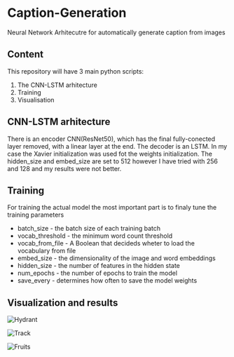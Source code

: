 # Caption-Generation
Neural Network Arhitecutre for automatically generate caption from images

## Content

This repository will have 3 main python scripts:

1. The CNN-LSTM arhitecture
2. Training
3. Visualisation

## CNN-LSTM arhitecture

There is an encoder CNN(ResNet50), which has the final fully-conected layer removed, with a linear layer at the end. The decoder is an LSTM. In my case the Xavier initialization was used fot the weights initialization. The hidden_size and embed_size are set to 512 however I have tried with 256 and 128 and my results were not better.

## Training

For training the actual model the most important part is to finaly tune the training parameters

- batch_size - the batch size of each training batch
- vocab_threshold - the minimum word count threshold
- vocab_from_file - A Boolean that decideds wheter to load the vocabulary from file
- embed_size - the dimensionality of the image and word embeddings
- hidden_size - the number of features in the hidden state
- num_epochs - the number of epochs to train the model
- save_every - determines how often to save the model weights

## Visualization and results

![Hydrant](http://github.com/claudiup423/Caption-Generation/tree/main/result_images/Hydrant.png)

![Track](http://github.com/claudiup423/Caption-Generation/tree/main/result_images/Track.png)

![Fruits](http://github.com/claudiup423/Caption-Generation/tree/main/result_images/Fruits.png)
